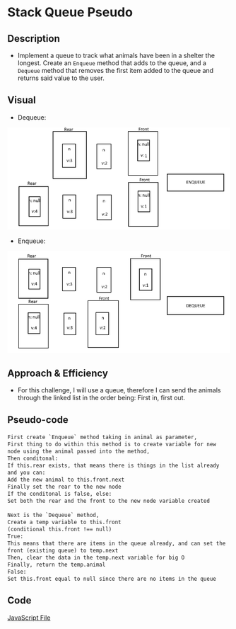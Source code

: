# Stack Queue Pseudo

## Description
- Implement a queue to track what animals have been in a shelter the longest. Create an `Enqueue` method that adds to the queue, and a `Dequeue` method that removes the first item added to the queue and returns said value to the user.

## Visual
- Dequeue:

![Dequeue](./Enqueue.jpg)
- Enqueue:

![Enqueue](./Dequeue.jpg)

## Approach & Efficiency
- For this challenge, I will use a queue, therefore I can send the animals through the linked list in the order being: First in, first out.

## Pseudo-code

```Text
First create `Enqueue` method taking in animal as parameter,
First thing to do within this method is to create variable for new node using the animal passed into the method,
Then conditonal:
If this.rear exists, that means there is things in the list already and you can:
Add the new animal to this.front.next
Finally set the rear to the new node
If the conditonal is false, else:
Set both the rear and the front to the new node variable created

Next is the `Dequeue` method,
Create a temp variable to this.front
(conditional this.front !== null)
True:
This means that there are items in the queue already, and can set the front (existing queue) to temp.next
Then, clear the data in the temp.next variable for big O
Finally, return the temp.animal
False:
Set this.front equal to null since there are no items in the queue
```

## Code 

[JavaScript File](./animalShelter.js)